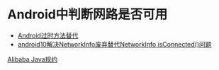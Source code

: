 # Android中判断网路是否可用

- [Android过时方法替代](https://www.jianshu.com/p/eff8ca42ca05)
- [android10解决NetworkInfo废弃替代NetworkInfo isConnected()问题](https://blog.csdn.net/SweetTool/article/details/105377697)



[Alibaba Java规约](https://github.com/alphaletsgo/p3c)

